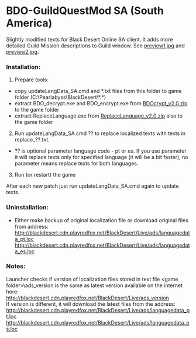 # BDO-GuildQuestMod SA (South America)
Slightly modified texts for Black Desert Online SA client. It adds more detailed Guild Mission descriptions to Guild window. See [preview1.jpg](https://github.com/AMGarkin/BDO-GuildQuestMod/blob/master/preview/preview1.jpg) and [preview2.jpg](https://github.com/AMGarkin/BDO-GuildQuestMod/blob/master/preview/preview2.jpg).

### Installation:
1) Prepare tools:
- copy updateLangData_SA.cmd and *.txt files from this folder to game folder (C:\Pearlabyss\BlackDesert\\\*.\*)
- extract BDO_decrypt.exe and BDO_encrypt.exe from [BDOcrypt_v2.0.zip](https://github.com/AMGarkin/BDOcrypt/releases/download/2.0/BDOcrypt_v2.0.zip) to the game folder
- extract ReplaceLanguage.exe from [ReplaceLanguage_v2.0.zip](https://github.com/AMGarkin/ReplaceLanguage/releases/download/2.0/ReplaceLanguage_v2.0.zip) also to the game folder
2) Run updateLangData_SA.cmd ?? to replace localized texts with texts in replace_??.txt.
- ?? is optional parameter language code - pt or es. If you use parameter it will replace texts only for specified language (it will be a bit faster), no parameter means replace texts for both languages.
3) Run (or restart) the game

After each new patch just run updateLangData_SA.cmd again to update texts.


### Uninstallation:
- Either make backup of original localization file or download original files from address:<br>
http://blackdesert.cdn.playredfox.net/BlackDesert/Live/ads/languagedata_pt.loc<br>
http://blackdesert.cdn.playredfox.net/BlackDesert/Live/ads/languagedata_es.loc



### Notes:
Launcher checks if version of localization files stored in text file \<game folder\>\\ads_version is the same as latest version available on the internet here:<br>
http://blackdesert.cdn.playredfox.net/BlackDesert/Live/ads_version<br>
If version is different, it will download the latest files from the address:<br>
http://blackdesert.cdn.playredfox.net/BlackDesert/Live/ads/languagedata_pt.loc<br>
http://blackdesert.cdn.playredfox.net/BlackDesert/Live/ads/languagedata_es.loc
